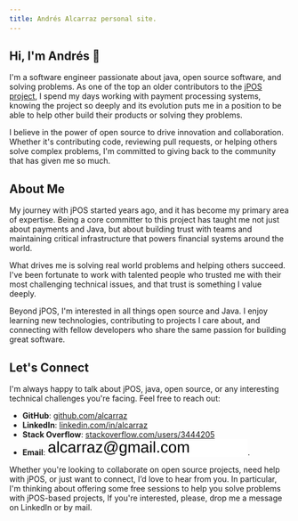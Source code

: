 ```yaml
---
title: Andrés Alcarraz personal site.
---
```


## Hi, I'm Andrés 👋

I'm a software engineer passionate about java, open source software, and solving problems.
As one of the top an older contributors to the [jPOS project](https://jpos.org),
I spend my days working with payment processing systems,
knowing the project so deeply and its evolution puts me in a position
to be able to help other build their products or solving they problems.

I believe in the power of open source to drive innovation and collaboration. Whether it's contributing code, reviewing
pull requests, or helping others solve complex problems, I'm committed to giving back to the community that has given me
so much.

## About Me

My journey with jPOS started years ago, and it has become my primary area of expertise.
Being a core committer to this
project has taught me not just about payments and Java, but about building trust with teams and maintaining critical
infrastructure that powers financial systems around the world.

What drives me is solving real world problems and helping others succeed. 
I've been fortunate to work with talented people who
trusted me with their most challenging technical issues, and that trust is something I value deeply.

Beyond jPOS, I'm interested in all things open source and Java. 
I enjoy learning new technologies, contributing to
projects I care about, and connecting with fellow developers who share the same passion for building great software.

## Let's Connect

I'm always happy to talk about jPOS, java, open source, or any interesting technical challenges you're facing. 
Feel free to reach out:

- **GitHub**: [github.com/alcarraz](https://github.com/alcarraz)
- **LinkedIn**: [linkedin.com/in/alcarraz](https://linkedin.com/in/alcarraz)
- **Stack Overflow**: [stackoverflow.com/users/3444205](https://stackoverflow.com/users/3444205)
- **Email**: <a href="mailto:alcarraz+blog@gmail.com"><img src="/img/email.svg" style="vertical-align: text-bottom; display: inline;"></a>.

Whether you're looking to collaborate on open source projects,
need help with jPOS, or just want to connect, I’d love to hear
from you.
In particular,
I'm thinking about offering some free sessions to help you solve problems with jPOS-based projects,
If you're interested, please, drop me a message on LinkedIn or by mail. 

